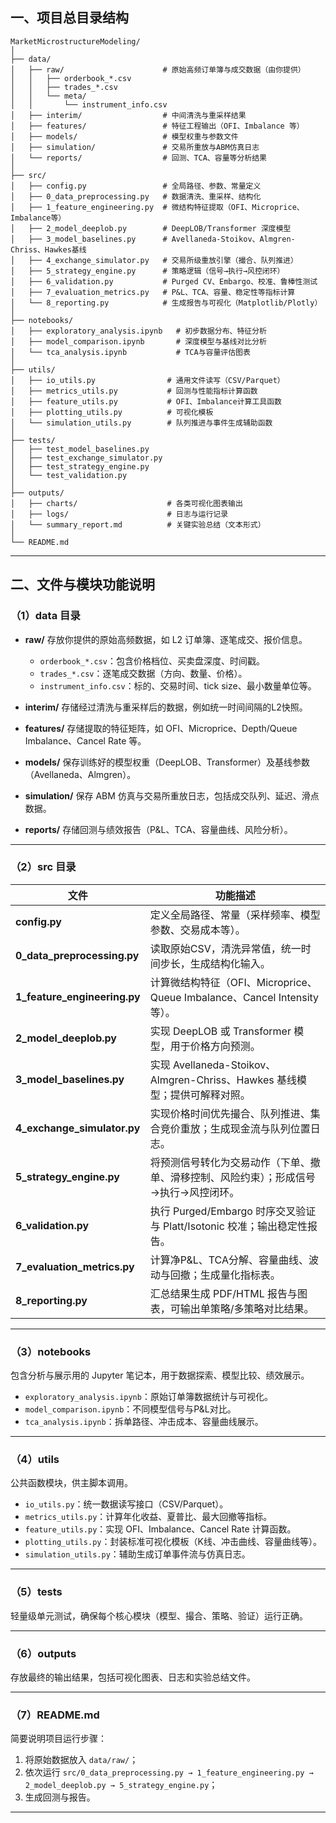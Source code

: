
## 一、项目总目录结构

```
MarketMicrostructureModeling/
│
├── data/
│   ├── raw/                      # 原始高频订单簿与成交数据（由你提供）
│   │   ├── orderbook_*.csv
│   │   ├── trades_*.csv
│   │   └── meta/
│   │       └── instrument_info.csv
│   ├── interim/                  # 中间清洗与重采样结果
│   ├── features/                 # 特征工程输出（OFI、Imbalance 等）
│   ├── models/                   # 模型权重与参数文件
│   ├── simulation/               # 交易所重放与ABM仿真日志
│   └── reports/                  # 回测、TCA、容量等分析结果
│
├── src/
│   ├── config.py                 # 全局路径、参数、常量定义
│   ├── 0_data_preprocessing.py   # 数据清洗、重采样、结构化
│   ├── 1_feature_engineering.py  # 微结构特征提取（OFI、Microprice、Imbalance等）
│   ├── 2_model_deeplob.py        # DeepLOB/Transformer 深度模型
│   ├── 3_model_baselines.py      # Avellaneda-Stoikov、Almgren-Chriss、Hawkes基线
│   ├── 4_exchange_simulator.py   # 交易所级重放引擎（撮合、队列推进）
│   ├── 5_strategy_engine.py      # 策略逻辑（信号→执行→风控闭环）
│   ├── 6_validation.py           # Purged CV、Embargo、校准、鲁棒性测试
│   ├── 7_evaluation_metrics.py   # P&L、TCA、容量、稳定性等指标计算
│   └── 8_reporting.py            # 生成报告与可视化（Matplotlib/Plotly）
│
├── notebooks/
│   ├── exploratory_analysis.ipynb   # 初步数据分布、特征分析
│   ├── model_comparison.ipynb       # 深度模型与基线对比分析
│   └── tca_analysis.ipynb           # TCA与容量评估图表
│
├── utils/
│   ├── io_utils.py                # 通用文件读写（CSV/Parquet）
│   ├── metrics_utils.py           # 回测与性能指标计算函数
│   ├── feature_utils.py           # OFI、Imbalance计算工具函数
│   ├── plotting_utils.py          # 可视化模板
│   └── simulation_utils.py        # 队列推进与事件生成辅助函数
│
├── tests/
│   ├── test_model_baselines.py
│   ├── test_exchange_simulator.py
│   ├── test_strategy_engine.py
│   └── test_validation.py
│
├── outputs/
│   ├── charts/                    # 各类可视化图表输出
│   ├── logs/                      # 日志与运行记录
│   └── summary_report.md          # 关键实验总结（文本形式）
│
└── README.md
```

---

## 二、文件与模块功能说明

### （1）data 目录

* **raw/**
  存放你提供的原始高频数据，如 L2 订单簿、逐笔成交、报价信息。

  * `orderbook_*.csv`：包含价格档位、买卖盘深度、时间戳。
  * `trades_*.csv`：逐笔成交数据（方向、数量、价格）。
  * `instrument_info.csv`：标的、交易时间、tick size、最小数量单位等。

* **interim/**
  存储经过清洗与重采样后的数据，例如统一时间间隔的L2快照。

* **features/**
  存储提取的特征矩阵，如 OFI、Microprice、Depth/Queue Imbalance、Cancel Rate 等。

* **models/**
  保存训练好的模型权重（DeepLOB、Transformer）及基线参数（Avellaneda、Almgren）。

* **simulation/**
  保存 ABM 仿真与交易所重放日志，包括成交队列、延迟、滑点数据。

* **reports/**
  存储回测与绩效报告（P&L、TCA、容量曲线、风险分析）。

---

### （2）src 目录

| 文件                           | 功能描述                                                       |
| ---------------------------- | ---------------------------------------------------------- |
| **config.py**                | 定义全局路径、常量（采样频率、模型参数、交易成本等）。                                |
| **0_data_preprocessing.py**  | 读取原始CSV，清洗异常值，统一时间步长，生成结构化输入。                              |
| **1_feature_engineering.py** | 计算微结构特征（OFI、Microprice、Queue Imbalance、Cancel Intensity等）。 |
| **2_model_deeplob.py**       | 实现 DeepLOB 或 Transformer 模型，用于价格方向预测。                      |
| **3_model_baselines.py**     | 实现 Avellaneda-Stoikov、Almgren-Chriss、Hawkes 基线模型；提供可解释对照。  |
| **4_exchange_simulator.py**  | 实现价格时间优先撮合、队列推进、集合竞价重放；生成现金流与队列位置日志。                       |
| **5_strategy_engine.py**     | 将预测信号转化为交易动作（下单、撤单、滑移控制、风险约束）；形成信号→执行→风控闭环。                |
| **6_validation.py**          | 执行 Purged/Embargo 时序交叉验证与 Platt/Isotonic 校准；输出稳定性报告。       |
| **7_evaluation_metrics.py**  | 计算净P&L、TCA分解、容量曲线、波动与回撤；生成量化指标表。                           |
| **8_reporting.py**           | 汇总结果生成 PDF/HTML 报告与图表，可输出单策略/多策略对比结果。                      |

---

### （3）notebooks

包含分析与展示用的 Jupyter 笔记本，用于数据探索、模型比较、绩效展示。

* `exploratory_analysis.ipynb`：原始订单簿数据统计与可视化。
* `model_comparison.ipynb`：不同模型信号与P&L对比。
* `tca_analysis.ipynb`：拆单路径、冲击成本、容量曲线展示。

---

### （4）utils

公共函数模块，供主脚本调用。

* `io_utils.py`：统一数据读写接口（CSV/Parquet）。
* `metrics_utils.py`：计算年化收益、夏普比、最大回撤等指标。
* `feature_utils.py`：实现 OFI、Imbalance、Cancel Rate 计算函数。
* `plotting_utils.py`：封装标准可视化模板（K线、冲击曲线、容量曲线等）。
* `simulation_utils.py`：辅助生成订单事件流与仿真日志。

---

### （5）tests

轻量级单元测试，确保每个核心模块（模型、撮合、策略、验证）运行正确。

---

### （6）outputs

存放最终的输出结果，包括可视化图表、日志和实验总结文件。

---

### （7）README.md

简要说明项目运行步骤：

1. 将原始数据放入 `data/raw/`；
2. 依次运行 `src/0_data_preprocessing.py → 1_feature_engineering.py → 2_model_deeplob.py → 5_strategy_engine.py`；
3. 生成回测与报告。

---
